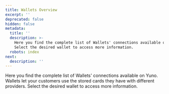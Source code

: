 ```yaml
---
title: Wallets Overview
excerpt: ''
deprecated: false
hidden: false
metadata:
  title: ''
  description: >-
    Here you find the complete list of Wallets' connections available on Yuno.
    Select the desired wallet to access more information.
  robots: index
next:
  description: ''
---
```

Here you find the complete list of Wallets' connections available on Yuno. Wallets let your customers use the stored cards they have with different providers. Select the desired wallet to access more information.

<TableWrapper>
  <CompanyCard title="Apple Pay" image="https://icons.prod.y.uno/applepay_logosimbolo.png" href="/docs/apple-pay" />

  <CompanyCard title="Google Pay" image="https://icons.prod.y.uno/googlepay_logosimbolo.png" href="/docs/google-pay" />

  <CompanyCard title="Click to Pay" image="https://icons.prod.y.uno/clicktopay_logosimbolo.png" href="/docs/click-to-pay" />
</TableWrapper>